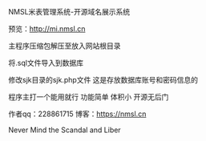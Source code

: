 NMSL米表管理系统-开源域名展示系统

预览：http://mi.nmsl.cn

主程序压缩包解压至放入网站根目录

将.sql文件导入到数据库

修改sjk目录的sjk.php文件 这是存放数据库账号和密码信息的

程序主打一个能用就行 功能简单 体积小 开源无后门

作者qq：228861715 博客：https://nmsl.cn

Never Mind the Scandal and Liber
